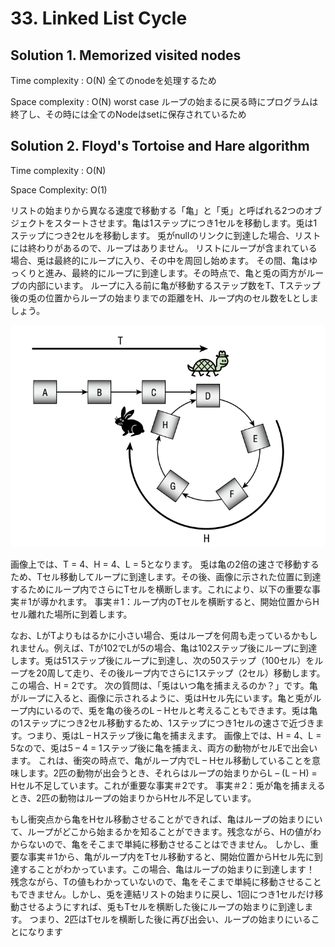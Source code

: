 # 33. Linked List Cycle

## Solution 1. Memorized visited nodes

Time complexity : O(N)
全てのnodeを処理するため

Space complexity : O(N) worst case
ループの始まるに戻る時にプログラムは終了し、その時には全てのNodeはsetに保存されているため

## Solution 2. Floyd's Tortoise and Hare algorithm

Time complexity : O(N)

Space Complexity: O(1)

リストの始まりから異なる速度で移動する「亀」と「兎」と呼ばれる2つのオブジェクトをスタートさせます。亀は1ステップにつき1セルを移動します。兎は1ステップにつき2セルを移動します。
兎がnullのリンクに到達した場合、リストには終わりがあるので、ループはありません。
リストにループが含まれている場合、兎は最終的にループに入り、その中を周回し始めます。
その間、亀はゆっくりと進み、最終的にループに到達します。その時点で、亀と兎の両方がループの内部にいます。
ループに入る前に亀が移動するステップ数をT、Tステップ後の兎の位置からループの始まりまでの距離をH、ループ内のセル数をLとしましょう。

![image](./image.png)

画像上では、T = 4、H = 4、L = 5となります。
兎は亀の2倍の速さで移動するため、Tセル移動してループに到達します。その後、画像に示された位置に到達するためにループ内でさらにTセルを横断します。これにより、以下の重要な事実＃1が導かれます。
事実＃1：ループ内のTセルを横断すると、開始位置からHセル離れた場所に到着します。

なお、LがTよりもはるかに小さい場合、兎はループを何周も走っているかもしれません。例えば、Tが102でLが5の場合、亀は102ステップ後にループに到達します。兎は51ステップ後にループに到達し、次の50ステップ（100セル）をループを20周して走り、その後ループ内でさらに1ステップ（2セル）移動します。この場合、H = 2です。
次の質問は、「兎はいつ亀を捕まえるのか？」です。亀がループに入ると、画像に示されるように、兎はHセル先にいます。亀と兎がループ内にいるので、兎を亀の後ろのL – Hセルと考えることもできます。兎は亀の1ステップにつき2セル移動するため、1ステップにつき1セルの速さで近づきます。つまり、兎はL – Hステップ後に亀を捕まえます。
画像上では、H = 4、L = 5なので、兎は5 – 4 = 1ステップ後に亀を捕まえ、両方の動物がセルEで出会います。
これは、衝突の時点で、亀がループ内でL – Hセル移動していることを意味します。2匹の動物が出会うとき、それらはループの始まりからL – (L – H) = Hセル不足しています。これが重要な事実＃2です。
事実＃2：兎が亀を捕まえるとき、2匹の動物はループの始まりからHセル不足しています。

もし衝突点から亀をHセル移動させることができれば、亀はループの始まりにいて、ループがどこから始まるかを知ることができます。残念ながら、Hの値がわからないので、亀をそこまで単純に移動させることはできません。
しかし、重要な事実＃1から、亀がループ内をTセル移動すると、開始位置からHセル先に到達することがわかっています。この場合、亀はループの始まりに到達します！
残念ながら、Tの値もわかっていないので、亀をそこまで単純に移動させることもできません。しかし、兎を連結リストの始まりに戻し、1回につき1セルだけ移動させるようにすれば、兎もTセルを横断した後にループの始まりに到達します。
つまり、2匹はTセルを横断した後に再び出会い、ループの始まりにいることになります